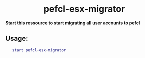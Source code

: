 <h1 align="center">pefcl-esx-migrator</h1>

**Start this ressource to start migrating all user accounts to pefcl**

## Usage:
```lua
   start pefcl-esx-migrator
```
